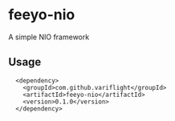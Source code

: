 # feeyo-nio

A simple NIO framework


## Usage

```
  <dependency>
	<groupId>com.github.variflight</groupId>
	<artifactId>feeyo-nio</artifactId>
	<version>0.1.0</version>
  </dependency>
	
```